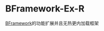 # BFramework-Ex-R

<a href='https://github.com/ToxicStar8/BFramework'>BFramework</a>的功能扩展并且无热更内加载框架
